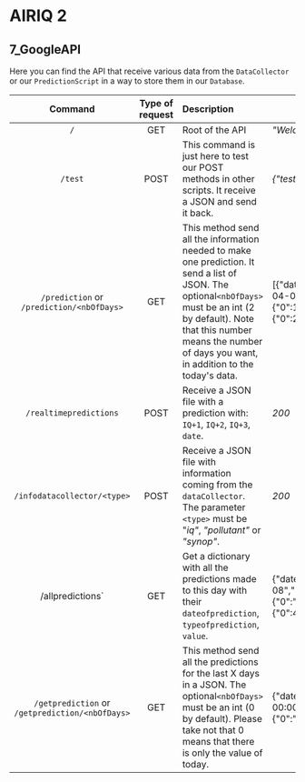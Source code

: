 # AIRIQ 2

## 7_GoogleAPI

Here you can find the API that receive various data from the `DataCollector` or our `PredictionScript` in a way to store them in our `Database`.

|                           Command                            |                       Type of request                        | Description                                                  | Return example                                               |
| :----------------------------------------------------------: | :----------------------------------------------------------: | :----------------------------------------------------------- | ------------------------------------------------------------ |
|                             `/`                              |                             GET                              | Root of the API                                              | *"Welcome to our API"*                                       |
|                           `/test`                            |                             POST                             | This command is just here to test our POST methods in other scripts. It receive a JSON and send it back. | *{"test":"123"}*                                             |
|          `/prediction`  or `/prediction/<nbOfDays>`          |                             GET                              | This method send all the information needed to make one prediction. It send a list of JSON. The optional`<nbOfDays>` must be an int (2 by default). Note that this number means the number of days you want, in addition to the today's data. | [{"date":{"0":"Thu, 02 Apr 2020 00:00:00 GMT"},"value":{"0":5}},{"date":{"0":"2020-04-02 06:00:00","1":"2020-04-02 03:00:00","2":"2020-04-02 00:00:00"},"humidity":{"0":84.0,"1":85.0,"2":82.0},"pressure":{"0":101110,"1":101170,"2":101270},"temperature":{"0":276.05,"1":275.25,"2":274.55},"wind_direction":{"0":220,"1":160,"2":290},"wind_force":{"0":1.0,"1":0.5,"2":1.4}}] |
|                    `/realtimepredictions`                    |                             POST                             | Receive a JSON file with a prediction with: `IQ+1`, `IQ+2`, `IQ+3`, `date`. | *200*                                                        |
|                 `/infodatacollector/<type>`                  |                             POST                             | Receive a JSON file with information coming from the `dataCollector`. The parameter `<type>` must be "*iq"*, *"pollutant"* or *"synop"*. | *200*                                                        |
| /allpredictions`                 |       GET       | Get a dictionary with all the predictions made to this day with their `dateofprediction`, `typeofprediction`, `value`. | {"dateofprediction":{"0":"2020-04-10","1":"2020-04-09","2":"2020-04-09","3":"2020-04-08","4":"2020-04-08","5":"2020-04-07","6":"2020-04-04","7":"2020-04-03","8":"2020-04-02"},"typeofprediction":{"0":"J+3","1":"J+3","2":"J+2","3":"J+2","4":"J+1","5":"J+1","6":"J+3","7":"J+2","8":"J+1"},"value":{"0":4.9194,"1":4.59621,"2":5.85185,"3":4.46729,"4":5.47996,"5":3.7226,"6":2.70894,"7":3.14022,"8":4.22177}} |                                                              |                                                              |
|       `/getprediction`  or `/getprediction/<nbOfDays>`       |                             GET                              | This method send all the predictions for the last X days in a JSON. The optional`<nbOfDays>` must be an int (0 by default). Please take not that 0 means that there is only the value of today. | {"dateofprediction":{"0":"2020-04-10","1":"2020-04-09","2":"2020-04-08"},"insertdate":{"0":"Tue, 07 Apr 2020 00:00:00 GMT","1":"Tue, 07 Apr 2020 00:00:00 GMT","2":"Tue, 07 Apr 2020 00:00:00 GMT"},"typeofprediction":{"0":"J+3","1":"J+2","2":"J+1"},"value":{"0":4.9194,"1":5.85185,"2":5.47996}} |